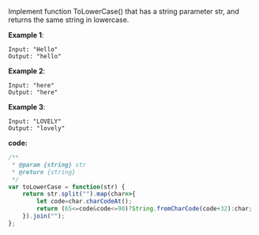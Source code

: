 Implement function ToLowerCase() that has a string parameter str, and returns the same string in lowercase.

**Example 1**:
```
Input: "Hello"
Output: "hello"
```

**Example 2**:
```
Input: "here"
Output: "here"
```

**Example 3**:
```
Input: "LOVELY"
Output: "lovely"
```

**code:**

```js
/**
 * @param {string} str
 * @return {string}
 */
var toLowerCase = function(str) {
    return str.split("").map(char=>{
        let code=char.charCodeAt();
        return (65<=code&code<=90)?String.fromCharCode(code+32):char;
    }).join("");
};

```